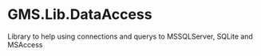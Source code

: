 # GMS.Lib.DataAccess
Library to help using connections and querys to MSSQLServer, SQLite and MSAccess
